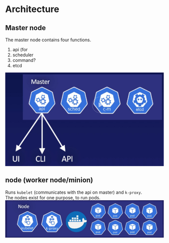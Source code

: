 # Architecture
## Master node
The master node contains four functions.<br>
1. api (for 
1. scheduler
1. command?
1. etcd

![master node](pictures/k8s_master.png)

## node (worker node/minion)
Runs `kubelet` (communicates with the api on master) and `k-proxy`.<br>
The nodes exist for one purpose, to run pods.<br>
![node](pictures/node.png)
